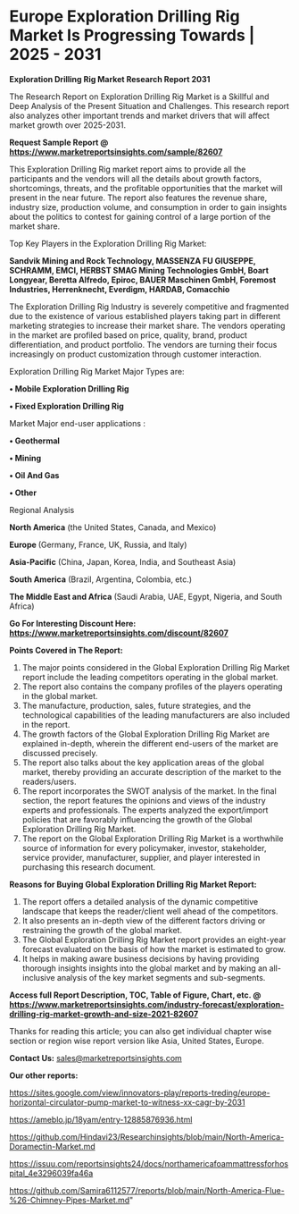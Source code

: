 # Europe Exploration Drilling Rig Market Is Progressing Towards | 2025 - 2031

<strong>Exploration Drilling Rig Market Research Report 2031</strong>

The Research Report on Exploration Drilling Rig Market is a Skillful and Deep Analysis of the Present Situation and Challenges. This research report also analyzes other important trends and market drivers that will affect market growth over 2025-2031.

<strong>Request Sample Report @ <a href=https://www.marketreportsinsights.com/sample/82607>https://www.marketreportsinsights.com/sample/82607</a></strong>

This Exploration Drilling Rig market report aims to provide all the participants and the vendors will all the details about growth factors, shortcomings, threats, and the profitable opportunities that the market will present in the near future. The report also features the revenue share, industry size, production volume, and consumption in order to gain insights about the politics to contest for gaining control of a large portion of the market share.

Top Key Players in the Exploration Drilling Rig Market:

<strong>Sandvik Mining and Rock Technology, MASSENZA FU GIUSEPPE, SCHRAMM, EMCI, HERBST SMAG Mining Technologies GmbH, Boart Longyear, Beretta Alfredo, Epiroc, BAUER Maschinen GmbH, Foremost Industries, Herrenknecht, Everdigm, HARDAB, Comacchio</strong>

The Exploration Drilling Rig Industry is severely competitive and fragmented due to the existence of various established players taking part in different marketing strategies to increase their market share. The vendors operating in the market are profiled based on price, quality, brand, product differentiation, and product portfolio. The vendors are turning their focus increasingly on product customization through customer interaction.

Exploration Drilling Rig Market Major Types are:

<strong>• Mobile Exploration Drilling Rig

• Fixed Exploration Drilling Rig</strong>

Market Major end-user applications :

<strong>• Geothermal

• Mining

• Oil And Gas

• Other</strong>

Regional Analysis

</u><strong><b>North America</b></strong> (the United States, Canada, and Mexico)

<strong><b>Europe </b></strong>(Germany, France, UK, Russia, and Italy)

<strong><b>Asia-Pacific</b></strong> (China, Japan, Korea, India, and Southeast Asia)

<strong><b>South America</b></strong> (Brazil, Argentina, Colombia, etc.)

<strong><b>The Middle East and Africa</b></strong> (Saudi Arabia, UAE, Egypt, Nigeria, and South Africa)

<strong>Go For Interesting Discount Here: <a href=https://www.marketreportsinsights.com/discount/82607>https://www.marketreportsinsights.com/discount/82607</a></strong>

<strong>Points Covered in The Report:</strong>
<ol>
  <li>The major points considered in the Global Exploration Drilling Rig Market report include the leading competitors operating in the global market.</li>
  <li>The report also contains the company profiles of the players operating in the global market.</li>
  <li>The manufacture, production, sales, future strategies, and the technological capabilities of the leading manufacturers are also included in the report.</li>
  <li>The growth factors of the Global Exploration Drilling Rig Market are explained in-depth, wherein the different end-users of the market are discussed precisely.</li>
  <li>The report also talks about the key application areas of the global market, thereby providing an accurate description of the market to the readers/users.</li>
  <li>The report incorporates the SWOT analysis of the market. In the final section, the report features the opinions and views of the industry experts and professionals. The experts analyzed the export/import policies that are favorably influencing the growth of the Global Exploration Drilling Rig Market.</li>
  <li>The report on the Global Exploration Drilling Rig Market is a worthwhile source of information for every policymaker, investor, stakeholder, service provider, manufacturer, supplier, and player interested in purchasing this research document.</li>
</ol>
<strong>Reasons for Buying Global Exploration Drilling Rig Market Report:</strong>

<ol>
  <li>The report offers a detailed analysis of the dynamic competitive landscape that keeps the reader/client well ahead of the competitors.</li>
  <li>It also presents an in-depth view of the different factors driving or restraining the growth of the global market.</li>
  <li>The Global Exploration Drilling Rig Market report provides an eight-year forecast evaluated on the basis of how the market is estimated to grow.</li>
  <li>It helps in making aware business decisions by having providing thorough insights insights into the global market and by making an all-inclusive analysis of the key market segments and sub-segments.</li>
</ol>
<strong>Access full Report Description, TOC, Table of Figure, Chart, etc. @ <a href=https://www.marketreportsinsights.com/industry-forecast/exploration-drilling-rig-market-growth-and-size-2021-82607>https://www.marketreportsinsights.com/industry-forecast/exploration-drilling-rig-market-growth-and-size-2021-82607</a></strong>


Thanks for reading this article; you can also get individual chapter wise section or region wise report version like Asia, United States, Europe.

<strong>Contact Us:</strong>
sales@marketreportsinsights.com

<strong>Our other reports:</strong>

<a href=https://sites.google.com/view/innovators-play/reports-treding/europe-horizontal-circulator-pump-market-to-witness-xx-cagr-by-2031>https://sites.google.com/view/innovators-play/reports-treding/europe-horizontal-circulator-pump-market-to-witness-xx-cagr-by-2031</a>

<a href=https://ameblo.jp/18yam/entry-12885876936.html>https://ameblo.jp/18yam/entry-12885876936.html</a>

<a href=https://github.com/Hindavi23/Researchinsights/blob/main/North-America-Doramectin-Market.md>https://github.com/Hindavi23/Researchinsights/blob/main/North-America-Doramectin-Market.md</a>

<a href=https://issuu.com/reportsinsights24/docs/northamericafoammattressforhospital_4e3296039fa46a>https://issuu.com/reportsinsights24/docs/northamericafoammattressforhospital_4e3296039fa46a</a>

<a href=https://github.com/Samira6112577/reports/blob/main/North-America-Flue-%26-Chimney-Pipes-Market.md>https://github.com/Samira6112577/reports/blob/main/North-America-Flue-%26-Chimney-Pipes-Market.md</a>"

